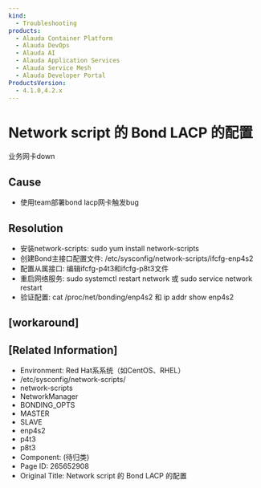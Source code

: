 ```yaml
---
kind:
  - Troubleshooting
products:
  - Alauda Container Platform
  - Alauda DevOps
  - Alauda AI
  - Alauda Application Services
  - Alauda Service Mesh
  - Alauda Developer Portal
ProductsVersion:
  - 4.1.0,4.2.x
---
```

<!-- A type of document that involves encountering a fault, diagnosing it, performing root cause analysis, and providing solutions. -->

# Network script 的 Bond LACP 的配置

业务网卡down

## Cause
- 使用team部署bond lacp网卡触发bug

## Resolution
- 安装network-scripts: sudo yum install network-scripts
- 创建Bond主接口配置文件: /etc/sysconfig/network-scripts/ifcfg-enp4s2
- 配置从属接口: 编辑ifcfg-p4t3和ifcfg-p8t3文件
- 重启网络服务: sudo systemctl restart network 或 sudo service network restart
- 验证配置: cat /proc/net/bonding/enp4s2 和 ip addr show enp4s2

## [workaround]

## [Related Information]
- Environment: Red Hat系系统（如CentOS、RHEL）
- /etc/sysconfig/network-scripts/
- network-scripts
- NetworkManager
- BONDING_OPTS
- MASTER
- SLAVE
- enp4s2
- p4t3
- p8t3
- Component: (待归类)
- Page ID: 265652908
- Original Title: Network script 的 Bond LACP 的配置
